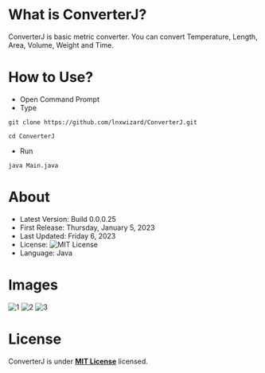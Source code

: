 # What is **ConverterJ**?
ConverterJ is basic metric converter. You can convert Temperature, Length, Area, Volume, Weight and Time.

# How to Use?
- Open Command Prompt
- Type 
```shell
git clone https://github.com/lnxwizard/ConverterJ.git
```
```shell
cd ConverterJ
```
- Run
```shell
java Main.java
```

# About
- Latest Version:  Build 0.0.0.25
- First Release:  Thursday, January 5, 2023
- Last Updated:  Friday 6, 2023
- License:  ![MIT License](https://mit-license.org/)
- Language:  Java


# Images

![1](https://user-images.githubusercontent.com/91411319/210850837-56e0422e-2424-408d-bc8e-0542e03d27ad.png)
![2](https://user-images.githubusercontent.com/91411319/210850847-986c2b65-ae33-417f-9f78-b84498b2441a.png)
![3](https://user-images.githubusercontent.com/91411319/210850852-42fcf177-2579-48b7-8b85-1b414a840fc5.png)

# License
ConverterJ is under [**MIT License**](https://mit-license.org/) licensed.
